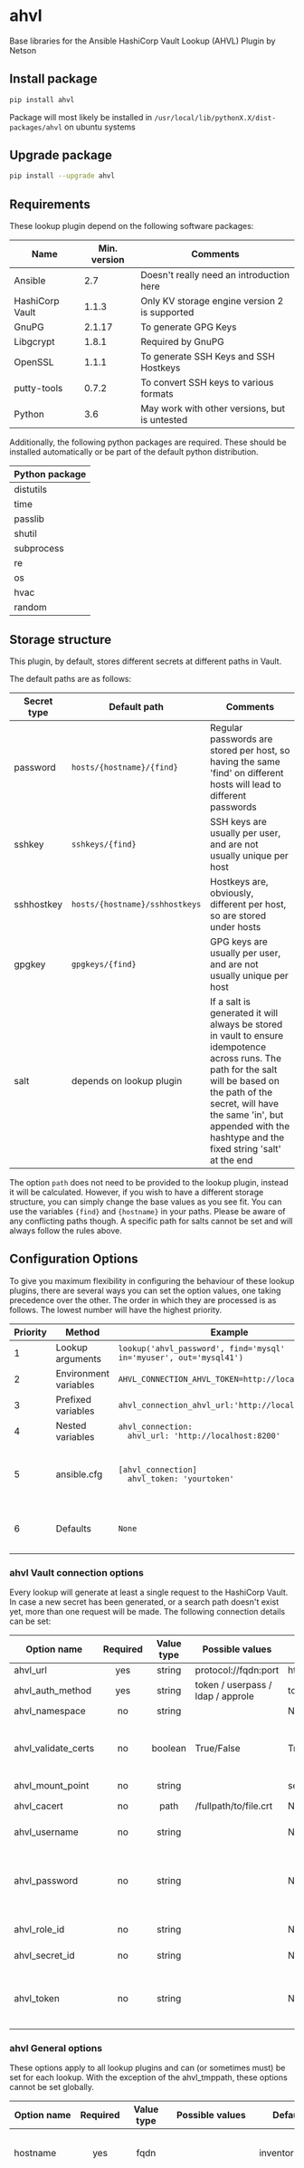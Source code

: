 # ahvl

Base libraries for the Ansible HashiCorp Vault Lookup (AHVL) Plugin by Netson

## Install package

```bash
pip install ahvl
```

Package will most likely be installed in ```/usr/local/lib/pythonX.X/dist-packages/ahvl``` on ubuntu systems

## Upgrade package

```bash
pip install --upgrade ahvl
```

## Requirements

These lookup plugin depend on the following software packages:

| Name            | Min. version | Comments |
|-----------------|--------------|----------|
| Ansible         | 2.7          | Doesn't really need an introduction here |
| HashiCorp Vault | 1.1.3        | Only KV storage engine version 2 is supported |
| GnuPG           | 2.1.17       | To generate GPG Keys |
| Libgcrypt       | 1.8.1        | Required by GnuPG |
| OpenSSL         | 1.1.1        | To generate SSH Keys and SSH Hostkeys |
| putty-tools     | 0.7.2        | To convert SSH keys to various formats |
| Python          | 3.6          | May work with other versions, but is untested |

Additionally, the following python packages are required. These should be installed automatically or be part of the default python distribution.

| Python package |
|----------------|
| distutils      |
| time           |
| passlib        |
| shutil         |
| subprocess     |
| re             |
| os             |
| hvac           |
| random         |


## Storage structure

This plugin, by default, stores different secrets at different paths in Vault.

The default paths are as follows:

| Secret type | Default path                 | Comments |
|------------ |------------------------------|----------|
| password    | ```hosts/{hostname}/{find}```      | Regular passwords are stored per host, so having the same 'find' on different hosts will lead to different passwords |
| sshkey      | ```sshkeys/{find}```               | SSH keys are usually per user, and are not usually unique per host |
| sshhostkey  | ```hosts/{hostname}/sshhostkeys``` | Hostkeys are, obviously, different per host, so are stored under hosts |
| gpgkey      | ```gpgkeys/{find}```               | GPG keys are usually per user, and are not usually unique per host |
| salt        | depends on lookup plugin     | If a salt is generated it will always be stored in vault to ensure idempotence across runs. The path for the salt will be based on the path of the secret, will have the same 'in', but appended with the hashtype and the fixed string 'salt' at the end |

The option ```path``` does not need to be provided to the lookup plugin, instead it will be calculated. However, if you wish to have a different storage structure, you can simply change the base values as you see fit. You can use the variables ```{find}``` and ```{hostname}``` in your paths. Please be aware of any conflicting paths though. A specific path for salts cannot be set and will always follow the rules above.


## Configuration Options

To give you maximum flexibility in configuring the behaviour of these lookup plugins, there are several ways you can set the option values, one taking precedence over the other. The order in which they are processed is as follows. The lowest number will have the highest priority.


| Priority | Method                | Example                                                          | Comments                                   |
|----------|-----------------------|------------------------------------------------------------------|--------------------------------------------|
| 1        | Lookup arguments      | ```lookup('ahvl_password', find='mysql' in='myuser', out='mysql41')``` | |
| 2        | Environment variables | ```AHVL_CONNECTION_AHVL_TOKEN=http://localhost:8200``` | |
| 3        | Prefixed variables    | ```ahvl_connection_ahvl_url:'http://localhost:8200'``` | |
| 4        | Nested variables      | ```ahvl_connection:```<br>```  ahvl_url: 'http://localhost:8200'``` | |
| 5        | ansible.cfg           | ```[ahvl_connection]```<br>```  ahvl_token: 'yourtoken'``` | Only supported for AHVL Connection details |
| 6        | Defaults              | ```None``` | Hardcoded in the lookup plugin |


### ahvl Vault connection options

Every lookup will generate at least a single request to the HashiCorp Vault. In case a new secret has been generated, or a search path doesn't exist yet, more than one request will be made. The following connection details can be set:

| Option name                  | Required | Value type | Possible values                   | Default value         | Comment |
|------------------------------|:--------:|:----------:|-----------------------------------|-----------------------|---------|
| ahvl_url                     | yes      | string     | protocol://fqdn:port              | http://localhost:8200 | |
| ahvl_auth_method             | yes      | string     | token / userpass / ldap / approle | token                 | vault authentication method |
| ahvl_namespace               | no       | string     |                                   | None                  | vault secret namespace |
| ahvl_validate_certs          | no       | boolean    | True/False                        | True                  | validate vault certificates; set to False if not using an https connection; if you're using self-signed certificates provide the root certificate in ahvl_cacert instead |
| ahvl_mount_point             | no       | string     |                                   | secret                | vault secret mount point |
| ahvl_cacert                  | no       | path       | /fullpath/to/file.crt             | None                  | (self-signed) certificate to verify https connection |
| ahvl_username                | no       | string     |                                   | None                  | vault login username; required if auth_method is userpass/ldap |
| ahvl_password                | no       | string     |                                   | None                  | vault login password; required if auth_method is userpass/ldap; it is strongly recommended to only set the password using the environment variable AHVL_CONNECTION_AHVL_PASSWORD |
| ahvl_role_id                 | no       | string     |                                   | None                  | vault login role id; required if auth_method is approle |
| ahvl_secret_id               | no       | string     |                                   | None                  | vault login secret id; required if auth_method is approle |
| ahvl_token                   | no       | string     |                                   | None                  | vault token; required if auth_method is token; it is strongly recommended to only set the token using the environment variable AHVL_CONNECTION_AHVL_TOKEN! |


### ahvl General options

These options apply to all lookup plugins and can (or sometimes must) be set for each lookup. With the exception of the ahvl_tmppath, these options cannot be set globally.

| Option name                  | Required | Value type | Possible values             | Default value              | Comment |
|------------------------------|:--------:|:----------:|-----------------------------|----------------------------|---------|
| hostname                     | yes      | fqdn       |                             | inventory_hostname         | The hostname can/will be used as part of the search path |
| ahvl_tmppath                 | no       | path       | /fullpath/to/tmpdir         | ansible generated tmp path | **BEWARE:** The tmppath **WILL BE DELETED AT THE END OF EACH LOOKUP**! To be safe, leave this setting empty; ansible will provide a random temporary folder which can be safely deleted. |
| find                         | yes      | string     |                             | None                       | The find parameter is used as part of the search path |
| in                           | yes      | string     | depends on lookup plugin    | None                       | At the given search path, determine which key to look for |
| out                          | yes      | string     | plaintext / hexsha256 / hexsha512 / sha256crypt / sha512crypt / phpass / mysql41 / postgresmd5 | hexsha512 | The format in which the secret will be returned. The hex*, mysql41 and postgresmd5 formats provide a hash, the sha* and phpass functions will give you a salted hash. Each hostname/secret combination will have a unique hash and the hash will also be stored in vault to make sure each subsequent playbook run will not generate a new salt. For each hash function the correct salt is determined automatically based on best practices |
| path                         | no       | string     | {find} / {hostname}           | depends on lookup plugin   | The actual search path used to find secret in vault. If not specified, it will be determined by the lookup plugin. When setting the path directly, you can use the variables {find} and {hostname} which will be replaced by the correct values prior to querying vault. |
| autogenerate                 | no       | boolean    | True/False                  | True                       | Whether or not to automatically generate new secrets when they could not be found in vault or when the latest version of the secret has been deleted |
| renew                        | no       | boolean    | True/False                  | False                      | Forces renewal of the secret, regardless of whether it already exists or not; will not change the behaviour of the autogenerate option. Be careful when using this, as it will be triggered for each and every lookup where this option is True, particularly in loops! |

### ahvl Lookup Password options
### ahvl Lookup SSH Key options
### ahvl Lookup SSH Hostkey options
### ahvl Lookup GPG Key options

### ahvl Generate Password options
### ahvl Generate SSH Key options
### ahvl Generate SSH Hostkey options
### ahvl Generate GPG Key options
### ahvl Generate Salt options


## Update ahvl package instructions

* create a working directory ```mkdir /opt/ahvl && cd /opt/ahvl```
* make sure twine is installed ```pip install twine```
* make sure your github SSH key is available
* login to github ```ssh -T git@github.com```
* clone repository ```git clone git://github.com/netson/ahvl```
* set remote origin ```git remote set-url origin git@github.com:netson/ahvl.git```
* make changes as needed
* remove any dist folder that may exist ```rm -rf ./dist && rm MANIFEST```
* determine next PyPi package version number, look at ```https://github.com/netson/ahvl/releases```
* change the ```version``` and ```download_url``` in ```setup.py```
* commit changes to git ```git add . && git commit -m "commit message"```
* push to master ```git push origin master```
* create a new release on github with the same version number as in ```download_url```
* create PyPi source distribution ```python setup.py sdist```
* test package upload using twine ```twine upload --repository-url https://test.pypi.org/legacy/ dist/*```
* verify test results on ```https://test.pypi.org/manage/projects/```
* upload package to PyPi using twine ```twine upload dist/*```
* enter your ```username``` and ```password```
* DONE! :-)
